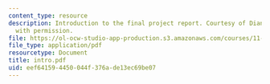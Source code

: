 ```yaml
---
content_type: resource
description: Introduction to the final project report. Courtesy of Diana Bernal. Used
  with permission.
file: https://ol-ocw-studio-app-production.s3.amazonaws.com/courses/11-945-springfield-studio-spring-2004/eef641594450044f376ade13ec69be07_intro.pdf
file_type: application/pdf
resourcetype: Document
title: intro.pdf
uid: eef64159-4450-044f-376a-de13ec69be07
---
```

